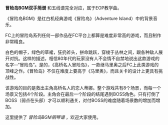 

**冒险岛BGM双手简谱** 和五线谱完全对应，属于EOP教学曲。  
  
《冒险岛BGM》是红白机经典游戏《冒险岛》（Adventure Island）中的背景音乐。  
  
FC上的冒险岛系列任何一部作品在FC平台上都算是难度非常高的游戏，而且制作非常精良。  
  
白色的帽子，绿色的草裙，狂扔斧头，拼命跳跃，穿梭于丛林之间，跟各种敌人展开对抗。这样的描述，相信80年代的玩家没有人不会情不自禁地说出这款游戏的名字--“冒险岛”。是的，《高桥名人冒险岛》，一款继马里奥之后FC上此类游戏的顶峰之作。《冒险岛》不仅在难度上要高于《马里奥》，而且关卡的设计上更具有挑战性。  
  
该游戏的目的是救出主角高桥名人的恋人蒂娜。整个游戏共有8个场景，而每一个场景又包括4个阶段。主角会在最后一个阶段的结尾遇到BOSS角色。只有打倒了BOSS（弱点在头部）才可以顺利通关，对付BOSS的难度随着场景数的增加而增加。  
  
这里提供了 _冒险岛BGM钢琴谱_ ，欢迎大家使用。

